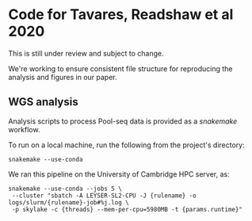 # Code for Tavares, Readshaw et al 2020

This is still under review and subject to change. 

We're working to ensure consistent file structure for reproducing the analysis and figures in our paper. 

## WGS analysis

Analysis scripts to process Pool-seq data is provided as a _snakemake_ workflow.

To run on a local machine, run the following from the project's directory:

```shell
snakemake --use-conda
```

We ran this pipeline on the University of Cambridge HPC server, as:

```shell
snakemake --use-conda --jobs 5 \
 --cluster "sbatch -A LEYSER-SL2-CPU -J {rulename} -o logs/slurm/{rulename}-job#%j.log \
 -p skylake -c {threads} --mem-per-cpu=5980MB -t {params.runtime}"
```
